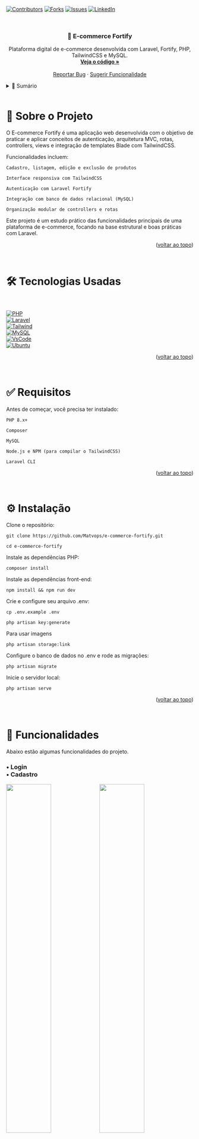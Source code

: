 <a id="readme-top"></a>

[![Contributors][contributors-shield]][contributors-url]
[![Forks][forks-shield]][forks-url]
[![Issues][issues-shield]][issues-url]
[![LinkedIn][linkedin-shield]][linkedin-url]

<br> 
<div align="center">
    <h3 align="center">🛒 E-commerce Fortify</h3> 
    <p align="center"> Plataforma digital de e-commerce desenvolvida com Laravel, Fortify, PHP, TailwindCSS e MySQL. <br> 
    <a href="https://github.com/Matvops/e-commerce-fortify"><strong>Veja o código »</strong></a> 
    <br><br> 
    <a href="https://github.com/Matvops/e-commerce-fortify/issues/new?labels=bug">Reportar Bug</a> · <a href="https://github.com/Matvops/e-commerce-fortify/issues/new?labels=enhancement">Sugerir Funcionalidade</a> </p> 
</div>



<!-- TABLE OF CONTENTS -->
<details> 
    <summary>📑 Sumário</summary> 
    <ol> 
        <li>
            <a href="#about-the-project">Sobre o Projeto</a>
        </li> 
        <li>
            <a href="#built-with">Tecnologias Utilizadas</a>
        </li> 
        <li>
            <a href="#requirements">Requisitos</a>
        </li> 
        <li>
            <a href="#installation">Instalação</a>
        </li> 
        <li>
            <a href="#usage">Exemplos de Uso</a>
        </li> 
        <li>
            <a href="#roadmap">Planejamento</a>
        </li> 
        <li>
            <a href="#contributing">Contribuindo</a>
        </li> 
        <li>
            <a href="#contact">Contato</a>
        </li> 
    </ol> 
</details>



<!-- ABOUT THE PROJECT -->
<br>
<h1 id="about-the-project"> 📖 Sobre o Projeto </h1>

O E-commerce Fortify é uma aplicação web desenvolvida com o objetivo de praticar e aplicar conceitos de autenticação, arquitetura MVC, rotas, controllers, views e integração de templates Blade com TailwindCSS.

Funcionalidades incluem:

    Cadastro, listagem, edição e exclusão de produtos

    Interface responsiva com TailwindCSS

    Autenticação com Laravel Fortify

    Integração com banco de dados relacional (MySQL)

    Organização modular de controllers e rotas

Este projeto é um estudo prático das funcionalidades principais de uma plataforma de e-commerce, focando na base estrutural e boas práticas com Laravel.

<p align="right">(<a href="#readme-top">voltar ao topo</a>)</p>


<br>
<h1 id="built-with">🛠️ Tecnologias Usadas</h1>
<br>

[![PHP][PHP.com]][PHP-url]
<br>
[![Laravel][Laravel.com]][Laravel-url]
<br>
[![Tailwind][Tailwind.com]][Tailwind-url]
<br>
[![MySQL][MySql.com]][MySql-url]
<br>
[![VsCode][VsCode.com]][VsCode-url]
<br>
[![Ubuntu][Ubuntu.com]][Ubuntu-url]


<p align="right">(<a href="#readme-top">voltar ao topo</a>)</p>


<br>
<h1 id="requirements">✅ Requisitos</h1>

Antes de começar, você precisa ter instalado:

    PHP 8.x+

    Composer

    MySQL

    Node.js e NPM (para compilar o TailwindCSS)

    Laravel CLI

<p align="right">(<a href="#readme-top">voltar ao topo</a>)</p>
<br>
<h1 id="installation">⚙️ Instalação</h1>

Clone o repositório:

    git clone https://github.com/Matvops/e-commerce-fortify.git

    cd e-commerce-fortify

Instale as dependências PHP:

    composer install

Instale as dependências front-end:

    npm install && npm run dev

Crie e configure seu arquivo .env:

    cp .env.example .env

    php artisan key:generate

Para usar imagens 

    php artisan storage:link

Configure o banco de dados no .env e rode as migrações:

    php artisan migrate

Inicie o servidor local:

    php artisan serve

<p align="right">(<a href="#readme-top">voltar ao topo</a>)</p>

<br>
<h1 id="usage">📸 Funcionalidades</h1>

Abaixo estão algumas funcionalidades do projeto.

<h3>• Login <br>• Cadastro</h3>
<div>
    <img src="https://github.com/user-attachments/assets/434e1911-6512-4f32-ab17-3c92f1d01b29" width="49%">
    <img src="https://github.com/user-attachments/assets/208d513f-c9c7-4da1-ae69-f25d7a78d8a3" width="49%">
</div>

<br>

<h2>• Recuperar conta <br>• Redefinir senha</h2>
<div>
    <img src="https://github.com/user-attachments/assets/8c8ff991-3461-410a-86cf-eef6de747538" width="49%">
    <img src="https://github.com/user-attachments/assets/a7f5a220-dc27-4d2b-a007-7a6c1732b43e" width="49%">
</div>

<br>

<h2>• Listar produtos <br>• Pesquisar/Filtrar <br>• Adicionar protudos ao carrinho</h2>
<div>
    <img src="https://github.com/user-attachments/assets/6aab1bb4-1a53-4146-80f8-0d5f006490b1" width="49%">
    <img src="https://github.com/user-attachments/assets/1813ed91-a210-4a7b-9a14-8142790e0789" width="49%">
</div>

<br>

<h2>• Remover produtos do carrinho <br>• Finalizar pedido <br>• Listar produtos do carrinho</h2>
<div>
    <img src="https://github.com/user-attachments/assets/14b8b790-2412-49a3-a270-337a1c4e9af6">
</div>

<br>

<h2>• Listar pedidos <br>• Atualizar email e nome de usuário</h2>
<div>
    <img src="https://github.com/user-attachments/assets/ef629bca-026d-4474-8f21-abcfd4ad491a">
</div>

<br>

<p align="right">(<a href="#readme-top">voltar ao topo</a>)</p>


<br>
<h1 id="roadmap">🛣️ Planejamento</h1>

[x] - Estrutura base com Laravel

[x] - Autenticação com Laravel Fortify

[x] - Carrinho de compras

[x] - Finalização de pedidos

[x] - Histórico de compras

[ ] - Sistema de autorização

[ ] - Painel administrativo

<p align="right">(<a href="#readme-top">voltar ao topo</a>)</p>


<br>
<h1 id="contributing">🤝 Contribuindo</h1>

    Faça um fork do projeto

    Crie sua branch com a feature (git checkout -b feature/NovaFuncionalidade)

    Commit suas alterações (git commit -m 'Adiciona nova funcionalidade')

    Dê push na branch (git push origin feature/NovaFuncionalidade)

    Abra um Pull Request

<p align="right">(<a href="#readme-top">voltar ao topo</a>)</p>


<br>
<h1 id="contact">📬 Contato</h1>

Matheus Cadenassi - @Matvops

Link do projeto: https://github.com/Matvops/Biblioteca-Digital
<p align="right">(<a href="#readme-top">voltar ao topo</a>)</p>


[contributors-shield]: https://img.shields.io/github/contributors/matvops/Biblioteca-Digital?style=for-the-badge
[contributors-url]: https://github.com/Matvops/Biblioteca-Digital/graphs/contributors
[forks-shield]: https://img.shields.io/github/forks/matvops/Biblioteca-Digital?style=for-the-badge
[forks-url]: https://github.com/Matvops/Biblioteca-Digital/network/members
[issues-shield]: https://img.shields.io/github/issues/matvops/Biblioteca-Digital?style=for-the-badge
[issues-url]: https://github.com/Matvops/Biblioteca-Digital/issues
[linkedin-shield]: https://img.shields.io/badge/-LinkedIn-black.svg?style=for-the-badge&logo=linkedin&colorB=555
[linkedin-url]: https://www.linkedin.com/in/matheus-cadenassi-799125321/
[product-screenshot]: images/screenshot.png
[PHP.com]: https://img.shields.io/badge/php-%23777BB4.svg?style=for-the-badge&logo=php&logoColor=white
[PHP-url]: https://www.mysql.com/
[Laravel.com]: https://img.shields.io/badge/Laravel-FF2D20?style=for-the-badge&logo=laravel&logoColor=white
[Laravel-url]: https://laravel.com
[Tailwind.com]: https://img.shields.io/badge/tailwindcss-%2338B2AC.svg?style=for-the-badge&logo=tailwind-css&logoColor=white
[Tailwind-url]: https://tailwindcss.com/
[MySql.com]: https://img.shields.io/badge/mysql-4479A1.svg?style=for-the-badge&logo=mysql&logoColor=white
[MySql-url]: https://www.mysql.com/
[VsCode.com]: https://img.shields.io/badge/Visual%20Studio%20Code-0078d7.svg?style=for-the-badge&logo=visual-studio-code&logoColor=white
[VsCode-url]: https://www.mysql.com/
[Ubuntu.com]: https://img.shields.io/badge/Ubuntu-E95420?style=for-the-badge&logo=ubuntu&logoColor=white
[Ubuntu-url]: https://www.mysql.com/
